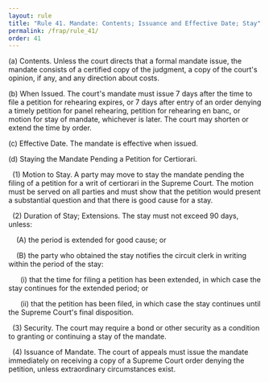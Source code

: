 ```yaml
---
layout: rule
title: "Rule 41. Mandate: Contents; Issuance and Effective Date; Stay"
permalink: /frap/rule_41/
order: 41
---
```


(a) Contents. Unless the court directs that a formal mandate issue, the mandate consists of a certified copy of the judgment, a copy of the court's opinion, if any, and any direction about costs.


(b) When Issued. The court's mandate must issue 7 days after the time to file a petition for rehearing expires, or 7 days after entry of an order denying a timely petition for panel rehearing, petition for rehearing en banc, or motion for stay of mandate, whichever is later. The court may shorten or extend the time by order.


(c) Effective Date. The mandate is effective when issued.


(d) Staying the Mandate Pending a Petition for Certiorari.


&nbsp;&nbsp;(1) Motion to Stay. A party may move to stay the mandate pending the filing of a petition for a writ of certiorari in the Supreme Court. The motion must be served on all parties and must show that the petition would present a substantial question and that there is good cause for a stay.


&nbsp;&nbsp;(2) Duration of Stay; Extensions. The stay must not exceed 90 days, unless:


&nbsp;&nbsp;&nbsp;&nbsp;(A) the period is extended for good cause; or


&nbsp;&nbsp;&nbsp;&nbsp;(B) the party who obtained the stay notifies the circuit clerk in writing within the period of the stay:


&nbsp;&nbsp;&nbsp;&nbsp;&nbsp;&nbsp;(i) that the time for filing a petition has been extended, in which case the stay continues for the extended period; or


&nbsp;&nbsp;&nbsp;&nbsp;&nbsp;&nbsp;(ii) that the petition has been filed, in which case the stay continues until the Supreme Court's final disposition.


&nbsp;&nbsp;(3) Security. The court may require a bond or other security as a condition to granting or continuing a stay of the mandate.


&nbsp;&nbsp;(4) Issuance of Mandate. The court of appeals must issue the mandate immediately on receiving a copy of a Supreme Court order denying the petition, unless extraordinary circumstances exist.
